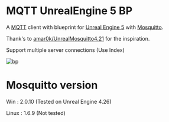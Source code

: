 # MQTT UnrealEngine 5 BP

A [MQTT](http://mqtt.org) client with blueprint for [Unreal Engine 5](http://unrealengine.com) with [Mosquitto](http://mosquitto.org/).

Thank's to [amar0k/UnrealMosquitto4.21](https://github.com/amar0k/UnrealMosquitto4.21) for the inspiration.

Support multiple server connections (Use Index)

![bp](https://user-images.githubusercontent.com/6116482/117769548-209aee00-b234-11eb-9bbf-b35415330ce7.png)


# Mosquitto version

Win   : 2.0.10  (Tested on Unreal Engine 4.26)

Linux : 1.6.9   (Not tested)
 
